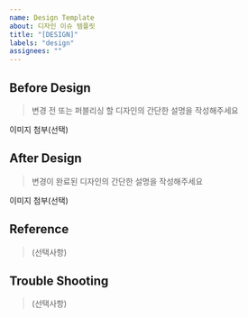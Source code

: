 ```yaml
---
name: Design Template
about: 디자인 이슈 템플릿
title: "[DESIGN]"
labels: "design"
assignees: ""
---
```


## Before Design

> 변경 전 또는 퍼블리싱 할 디자인의 간단한 설명을 작성해주세요

이미지 첨부(선택)

## After Design

> 변경이 완료된 디자인의 간단한 설명을 작성해주세요

이미지 첨부(선택)

## Reference

> (선택사항)

## Trouble Shooting

> (선택사항)
